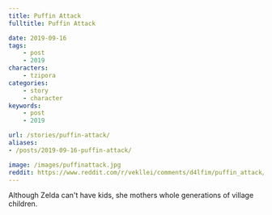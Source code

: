 ```yaml
---
title: Puffin Attack
fulltitle: Puffin Attack

date: 2019-09-16
tags:
    - post
    - 2019
characters:
    - tzipora
categories:
    - story
    - character
keywords:
    - post
    - 2019

url: /stories/puffin-attack/
aliases:
- /posts/2019-09-16-puffin-attack/

image: /images/puffinattack.jpg
reddit: https://www.reddit.com/r/vekllei/comments/d4lfim/puffin_attack/
---
```

Although Zelda can't have kids, she mothers whole generations of village children.
